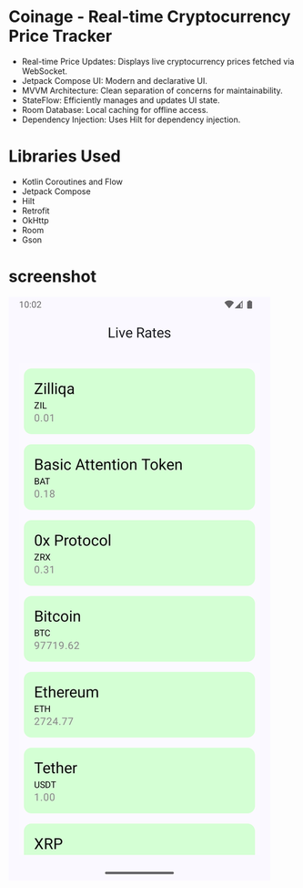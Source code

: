 # Coinage - Real-time Cryptocurrency Price Tracker

*   Real-time Price Updates: Displays live cryptocurrency prices fetched via WebSocket.
*   Jetpack Compose UI: Modern and declarative UI.
*   MVVM Architecture: Clean separation of concerns for maintainability.
*   StateFlow: Efficiently manages and updates UI state.
*   Room Database: Local caching for offline access.
*   Dependency Injection: Uses Hilt for dependency injection.

# Libraries Used

*   Kotlin Coroutines and Flow
*   Jetpack Compose
*   Hilt
*   Retrofit
*   OkHttp
*   Room
*   Gson
# screenshot 

![img.png](img.png)


